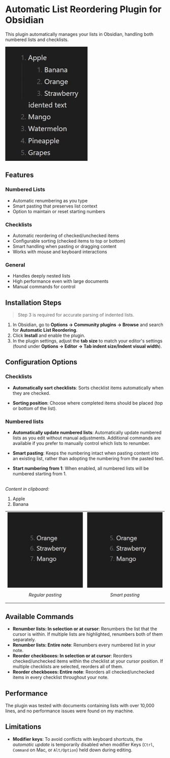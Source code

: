 # Automatic List Reordering Plugin for Obsidian

This plugin automatically manages your lists in Obsidian, handling both numbered lists and checklists.

![Example](resources/example.gif)

## Features

### Numbered Lists

-   Automatic renumbering as you type
-   Smart pasting that preserves list context
-   Option to maintain or reset starting numbers

### Checklists

-   Automatic reordering of checked/unchecked items
-   Configurable sorting (checked items to top or bottom)
-   Smart handling when pasting or dragging content
-   Works with mouse and keyboard interactions

### General

-   Handles deeply nested lists
-   High performance even with large documents
-   Manual commands for control

## Installation Steps

> Step 3 is required for accurate parsing of indented lists.

1. In Obsidian, go to **Options → Community plugins → Browse** and search for **Automatic List Reordering**.
2. Click **Install** and enable the plugin.
3. In the plugin settings, adjust the **tab size** to match your editor's settings (found under **Options → Editor → Tab indent size/Indent visual width**).

## Configuration Options

### Checklists

-   **Automatically sort checklists**: Sorts checklist items automatically when they are checked.

-   **Sorting position**: Choose where completed items should be placed (top or bottom of the list).

### Numbered lists

-   **Automatically update numbered lists**: Automatically update numbered lists as you edit without manual adjustments. Additional commands are available if you prefer to manually control which lists to renumber.

-   **Smart pasting**: Keeps the numbering intact when pasting content into an existing list, rather than adopting the numbering from the pasted text.

-   **Start numbering from 1**: When enabled, all numbered lists will be numbered starting from 1.

<br>
<div>
  <em>Content in clipboard:</em>
    <ol>
      <li>Apple</li>
      <li>Banana</li>
    </ol>
  <table>
    <tr>
      <td style="text-align: center;">
        <img src="resources/regular_paste.gif" alt="Regular paste" style="display: block; margin: auto;" />
        <p><em>Regular pasting</em></p>
      </td>
      <td style="text-align: center;">
        <img src="resources/smart_paste.gif" alt="Smart paste" style="display: block; margin: auto;" />
        <p><em>Smart pasting</em></p>
      </td>
    </tr>
  </table>
</div>

## Available Commands

-   **Renumber lists: In selection or at cursor**: Renumbers the list that the cursor is within. If multiple lists are highlighted, renumbers both of them separately.
-   **Renumber lists: Entire note**: Renumbers every numbered list in your note.
-   **Reorder checkboxes: In selection or at cursor**: Reorders checked/unchecked items within the checklist at your cursor position. If multiple checklists are selected, reorders all of them.
-   **Reorder checkboxes: Entire note**: Reorders all checked/unchecked items in every checklist throughout your note.

## Performance

The plugin was tested with documents containing lists with over 10,000 lines, and no performance issues were found on my machine.

## Limitations

-   **Modifier keys**: To avoid conflicts with keyboard shortcuts, the _automatic update_ is temporarily disabled when modifier Keys (`Ctrl`, `Command` on Mac, or `Alt/Option`) held down during editing.
